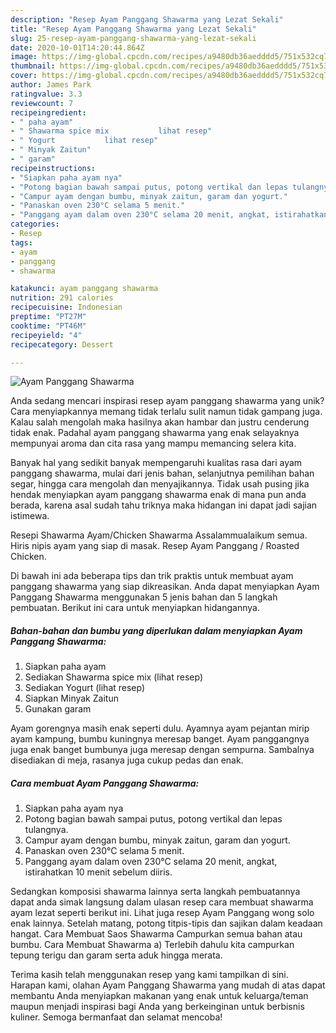 ```yaml
---
description: "Resep Ayam Panggang Shawarma yang Lezat Sekali"
title: "Resep Ayam Panggang Shawarma yang Lezat Sekali"
slug: 25-resep-ayam-panggang-shawarma-yang-lezat-sekali
date: 2020-10-01T14:20:44.864Z
image: https://img-global.cpcdn.com/recipes/a9480db36aedddd5/751x532cq70/ayam-panggang-shawarma-foto-resep-utama.jpg
thumbnail: https://img-global.cpcdn.com/recipes/a9480db36aedddd5/751x532cq70/ayam-panggang-shawarma-foto-resep-utama.jpg
cover: https://img-global.cpcdn.com/recipes/a9480db36aedddd5/751x532cq70/ayam-panggang-shawarma-foto-resep-utama.jpg
author: James Park
ratingvalue: 3.3
reviewcount: 7
recipeingredient:
- " paha ayam"
- " Shawarma spice mix           lihat resep"
- " Yogurt           lihat resep"
- " Minyak Zaitun"
- " garam"
recipeinstructions:
- "Siapkan paha ayam nya"
- "Potong bagian bawah sampai putus, potong vertikal dan lepas tulangnya."
- "Campur ayam dengan bumbu, minyak zaitun, garam dan yogurt."
- "Panaskan oven 230°C selama 5 menit."
- "Panggang ayam dalam oven 230°C selama 20 menit, angkat, istirahatkan 10 menit sebelum diiris."
categories:
- Resep
tags:
- ayam
- panggang
- shawarma

katakunci: ayam panggang shawarma 
nutrition: 291 calories
recipecuisine: Indonesian
preptime: "PT27M"
cooktime: "PT46M"
recipeyield: "4"
recipecategory: Dessert

---
```



![Ayam Panggang Shawarma](https://img-global.cpcdn.com/recipes/a9480db36aedddd5/751x532cq70/ayam-panggang-shawarma-foto-resep-utama.jpg)

Anda sedang mencari inspirasi resep ayam panggang shawarma yang unik? Cara menyiapkannya memang tidak terlalu sulit namun tidak gampang juga. Kalau salah mengolah maka hasilnya akan hambar dan justru cenderung tidak enak. Padahal ayam panggang shawarma yang enak selayaknya mempunyai aroma dan cita rasa yang mampu memancing selera kita.

Banyak hal yang sedikit banyak mempengaruhi kualitas rasa dari ayam panggang shawarma, mulai dari jenis bahan, selanjutnya pemilihan bahan segar, hingga cara mengolah dan menyajikannya. Tidak usah pusing jika hendak menyiapkan ayam panggang shawarma enak di mana pun anda berada, karena asal sudah tahu triknya maka hidangan ini dapat jadi sajian istimewa.

Resepi Shawarma Ayam/Chicken Shawarma Assalammualaikum semua. Hiris nipis ayam yang siap di masak. Resep Ayam Panggang / Roasted Chicken.


Di bawah ini ada beberapa tips dan trik praktis untuk membuat ayam panggang shawarma yang siap dikreasikan. Anda dapat menyiapkan Ayam Panggang Shawarma menggunakan 5 jenis bahan dan 5 langkah pembuatan. Berikut ini cara untuk menyiapkan hidangannya.

<!--inarticleads1-->

##### Bahan-bahan dan bumbu yang diperlukan dalam menyiapkan Ayam Panggang Shawarma:

1. Siapkan  paha ayam
1. Sediakan  Shawarma spice mix           (lihat resep)
1. Sediakan  Yogurt           (lihat resep)
1. Siapkan  Minyak Zaitun
1. Gunakan  garam


Ayam gorengnya masih enak seperti dulu. Ayamnya ayam pejantan mirip ayam kampung, bumbu kuningnya meresap banget. Ayam panggangnya juga enak banget bumbunya juga meresap dengan sempurna. Sambalnya disediakan di meja, rasanya juga cukup pedas dan enak. 

<!--inarticleads2-->

##### Cara membuat Ayam Panggang Shawarma:

1. Siapkan paha ayam nya
1. Potong bagian bawah sampai putus, potong vertikal dan lepas tulangnya.
1. Campur ayam dengan bumbu, minyak zaitun, garam dan yogurt.
1. Panaskan oven 230°C selama 5 menit.
1. Panggang ayam dalam oven 230°C selama 20 menit, angkat, istirahatkan 10 menit sebelum diiris.


Sedangkan komposisi shawarma lainnya serta langkah pembuatannya dapat anda simak langsung dalam ulasan resep cara membuat shawarma ayam lezat seperti berikut ini. Lihat juga resep Ayam Panggang wong solo enak lainnya. Setelah matang, potong titpis-tipis dan sajikan dalam keadaan hangat. Cara Membuat Saos Shawarma Campurkan semua bahan atau bumbu. Cara Membuat Shawarma a) Terlebih dahulu kita campurkan tepung terigu dan garam serta aduk hingga merata. 

Terima kasih telah menggunakan resep yang kami tampilkan di sini. Harapan kami, olahan Ayam Panggang Shawarma yang mudah di atas dapat membantu Anda menyiapkan makanan yang enak untuk keluarga/teman maupun menjadi inspirasi bagi Anda yang berkeinginan untuk berbisnis kuliner. Semoga bermanfaat dan selamat mencoba!

